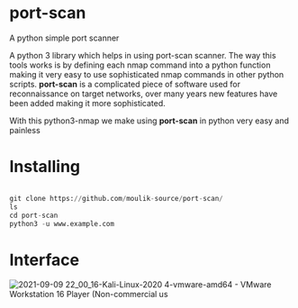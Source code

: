# port-scan

A python simple port scanner 

A python 3 library which helps in using port-scan scanner. The way this tools works is by defining each nmap command into a python function making it very easy to use sophisticated nmap commands in other python scripts. **port-scan** is a complicated piece of software used for reconnaissance on target networks, over many years new features have been added making it more sophisticated.

With this python3-nmap we make using **port-scan** in python very easy and painless

# Installing 

```python 

git clone https://github.com/moulik-source/port-scan/
ls
cd port-scan 
python3 -u www.example.com 

```

# Interface

![2021-09-09 22_00_16-Kali-Linux-2020 4-vmware-amd64 - VMware Workstation 16 Player (Non-commercial us](https://user-images.githubusercontent.com/62848840/132725798-b90344e6-60cf-4a50-82d0-1445fd812f54.png)

